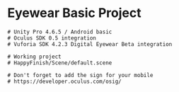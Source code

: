 # Eyewear Basic Project

	# Unity Pro 4.6.5 / Android basic
	# Oculus SDK 0.5 integration
	# Vuforia SDK 4.2.3 Digital Eyewear Beta integration
	
	# Working project
	# HappyFinish/Scene/default.scene
	
	# Don't forget to add the sign for your mobile
	# https://developer.oculus.com/osig/
	
	

